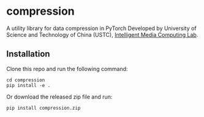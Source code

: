 # compression

A utility library for data compression in PyTorch
Developed by University of Science and Technology of China (USTC), [Intelligent Media Computing Lab](https://faculty.ustc.edu.cn/chenzhibo).

## Installation

Clone this repo and run the following command:

```
cd compression
pip install -e .
```

Or download the released zip file and run:
```
pip install compression.zip
```
